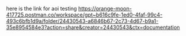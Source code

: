here is the link for aoi testing https://orange-moon-417725.postman.co/workspace/gpt~b616c9fe-1ed0-4faf-99c4-493c6bfb1d9a/folder/24430543-a6846b67-2c73-4d67-b9a1-35e8954584e3?action=share&creator=24430543&ctx=documentation
